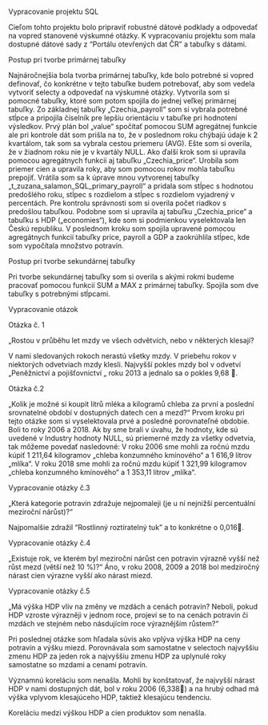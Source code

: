 Vypracovanie projektu SQL

  Cieľom tohto projektu bolo pripraviť robustné dátové podklady a odpovedať na vopred stanovené výskumné otázky. K vypracovaniu projektu som mala dostupné dátové sady z “Portálu otevřených dat ČR” a tabuľky s dátami.

Postup pri tvorbe primárnej tabuľky

  Najnáročnejšia bola tvorba primárnej tabuľky, kde bolo potrebné si vopred definovať, čo konkrétne v tejto tabuľke budem potrebovať, aby som vedela vytvoriť selecty a odpovedať na výskumné otázky. Vytvorila som si pomocné tabuľky, ktoré som potom spojila do jednej veľkej primárnej tabuľky.
  Zo základnej tabuľky „Czechia_payroll“ som si vybrala potrebné stĺpce a pripojila číselník pre lepšiu orientáciu v tabuľke pri hodnotení výsledkov. Prvý plán bol „value“ spočítať pomocou SUM agregátnej funkcie ale pri kontrole dát som prišla na to, že v poslednom roku chýbajú údaje k 2 kvartálom, tak som sa vybrala cestou priemeru (AVG). Ešte som si overila, že v žiadnom roku nie je v kvartály NULL. 
Ako ďalší krok som si upravila pomocou agregátnych funkcii aj tabuľku „Czechia_price“. Urobila som priemer cien a upravila roky, aby som pomocou rokov mohla tabuľku prepojiť.
  Vrátila som sa k úprave mnou vytvorenej tabuľky „t_zuzana_salamon_SQL_primary_payroll“ a pridala som stĺpec s hodnotou predošlého roku, stĺpec s rozdielom a stĺpec s rozdielom vyjadrený v percentách. Pre kontrolu správnosti som si overila počet riadkov s predošlou tabuľkou.
Podobne som si upravila aj tabuľku „Czechia_price“ a tabuľku s HDP („economies“), kde som si podmienkou vyselektovala len Českú republiku.
	V poslednom kroku som spojila upravené pomocou agregátnych funkcií tabuľky price, payroll a GDP a zaokrúhlila stĺpec, kde som vypočítala množstvo potravín. 

Postup pri tvorbe sekundárnej tabuľky

  Pri tvorbe sekundárnej tabuľky som si overila s akými rokmi budeme pracovať pomocou funkcií SUM a MAX z primárnej tabuľky. Spojila som dve tabuľky s potrebnými stĺpcami.

Vypracovanie otázok

Otázka č. 1 

„Rostou v průběhu let mzdy ve všech odvětvích, nebo v některých klesají?

  V nami sledovaných rokoch nerastú všetky mzdy. V priebehu rokov v niektorých odvetviach mzdy klesli. Najvyšší pokles mzdy bol v odvetví „Peněžnictví a pojišťovnictví „ roku 2013 a jednalo sa o pokles 9,68 .

Otázka č.2

„Kolik je možné si koupit litrů mléka a kilogramů chleba za první a poslední srovnatelné období v dostupných datech cen a mezd?“
Prvom kroku pri tejto otázke som si vyselektovala prvé a posledné porovnateľné obdobie. Boli to roky 2006 a 2018. Ak by sme brali v úvahu, že hodnoty, kde sú uvedené v Industry hodnoty NULL, sú priemerné mzdy za všetky odvetvia, tak môžeme povedať nasledovné:
V roku 2006 sme mohli za ročnú mzdu kúpiť  1 211,64 kilogramov „chleba konzumného kmínového“ a 1 616,9 litrov „mlíka“.
	V roku 2018 sme mohli za ročnú mzdu kúpiť 1 321,99 kilogramov „chleba konzumného kmínového“ a 1 353,11 litrov „mlíka“.	

Vypracovanie otázky č.3

„Která kategorie potravin zdražuje nejpomaleji (je u ní nejnižší percentuální meziroční nárůst)?“

Najpomalšie zdražil “Rostlinný roztíratelný tuk” a to konkrétne o 0,016.

Vypracovanie otázky č.4

„Existuje rok, ve kterém byl meziroční nárůst cen potravin výrazně vyšší než růst mezd (větší než 10 %)?“
Áno, v roku 2008, 2009 a 2018 bol medziročný nárast cien výrazne vyšší ako nárast miezd.

Vypracovanie otázky č.5

„Má výška HDP vliv na změny ve mzdách a cenách potravin? Neboli, pokud HDP vzroste výrazněji v jednom roce, projeví se to na cenách potravin či mzdách ve stejném nebo násdujícím roce výraznějším růstem?“

Pri poslednej otázke som hľadala súvis ako vplýva výška HDP na ceny potravín a výšku miezd. Porovnávala som samostatne v selectoch najvyššiu zmenu HDP za jeden rok a najvyššiu zmenu HDP za uplynulé roky samostatne so mzdami a cenami potravín.

Významnú koreláciu som nenašla. Mohli by konštatovať, že najvyšší nárast HDP v nami dostupných dát, bol v roku 2006 (6,338) a na hrubý odhad má výška vplyvom klesajúceho HDP, taktiež klesajúcu tendenciu.

Koreláciu medzi výškou HDP a cien produktov som nenašla.
